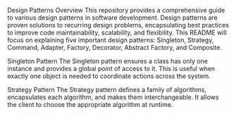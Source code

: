Design Patterns Overview
This repository provides a comprehensive guide to various design patterns in software development. Design patterns are proven solutions to recurring design problems, encapsulating best practices to improve code maintainability, scalability, and flexibility. This README will focus on explaining five important design patterns: Singleton, Strategy, Command, Adapter, Factory, Decorator, Abstract Factory, and Composite.

Singleton Pattern
The Singleton pattern ensures a class has only one instance and provides a global point of access to it. This is useful when exactly one object is needed to coordinate actions across the system.

Strategy Pattern
The Strategy pattern defines a family of algorithms, encapsulates each algorithm, and makes them interchangeable. It allows the client to choose the appropriate algorithm at runtime.
 
